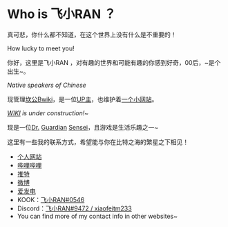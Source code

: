 # Who is 飞小RAN ？
真可悲，你什么都不知道，在这个世界上没有什么是不重要的！

How lucky to meet you!

你好，这里是飞小RAN ，对有趣的世界和可能有趣的你感到好奇，00后，~是个出生~。

*Native speakers of Chinese*

现管理[坎公Bwiki](https://wiki.biligame.com/gt/User:646195980)，是一位[UP主](https://space.bilibili.com/646195980)，也维护着[一个小网站](https://www.bwiki.xyz)。

*[WIKI](https://wiki.bwiki.xyz/arona/%E9%A6%96%E9%A1%B5) is under construction!*~

现是一位[Dr.](https://ak.hypergryph.com) [Guardian](https://www.guardiantales.com) [Sensei](https://bluearchive.jp)，且游戏是生活乐趣之一~

这里有一些我的联系方式，希望能与你在比特之海的繁星之下相见！

* [个人网站](https://www.bwiki.xyz)
* [哔哩哔哩](https://space.bilibili.com/646195980)
* [推特](https://twitter.com/xiaofeiTM233)
* [微博](https://weibo.com/u/7713449059)
* [爱发电](https://afdian.net/@xiaofeitm233)
* KOOK：[飞小RAN#0546](https://kook.top/cj1xLX)
* Discord：[飞小RAN#9472 / xiaofeitm233](https://discord.com/users/1091986244650672258)
* You can find more of my contact info in other websites~
